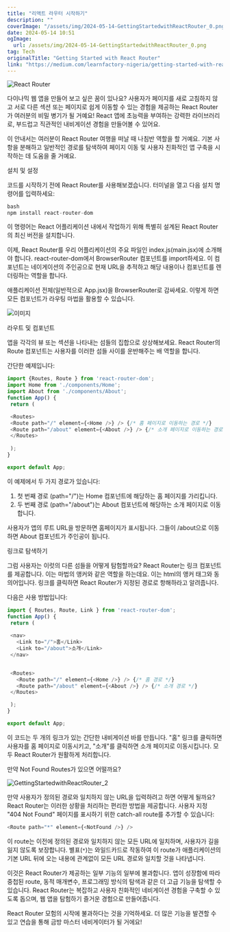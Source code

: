 ```yaml
---
title: "리액트 라우터 시작하기"
description: ""
coverImage: "/assets/img/2024-05-14-GettingStartedwithReactRouter_0.png"
date: 2024-05-14 10:51
ogImage: 
  url: /assets/img/2024-05-14-GettingStartedwithReactRouter_0.png
tag: Tech
originalTitle: "Getting Started with React Router"
link: "https://medium.com/learnfactory-nigeria/getting-started-with-react-router-11bdf6c6ceb2"
---
```



![React Router](/assets/img/2024-05-14-GettingStartedwithReactRouter_0.png)

다이나믹 웹 앱을 만들어 보고 싶은 꿈이 있나요? 사용자가 페이지를 새로 고침하지 않고 서로 다른 섹션 또는 페이지로 쉽게 이동할 수 있는 경험을 제공하는 React Router가 여러분의 비밀 병기가 될 거예요! React 앱에 초능력을 부여하는 강력한 라이브러리로, 부드럽고 직관적인 내비게이션 경험을 만들어볼 수 있어요.

이 안내서는 여러분이 React Router 여행을 떠날 때 나침반 역할을 할 거예요. 기본 사항을 분해하고 일반적인 경로를 탐색하여 페이지 이동 및 사용자 친화적인 앱 구축을 시작하는 데 도움을 줄 거예요.

설치 및 설정



코드를 시작하기 전에 React Router를 사용해보겠습니다. 터미널을 열고 다음 설치 명령어를 입력하세요:

```js
bash
npm install react-router-dom
```

이 명령어는 React 어플리케이션 내에서 작업하기 위해 특별히 설계된 React Router의 최신 버전을 설치합니다.

이제, React Router를 우리 어플리케이션의 주요 파일인 index.js(main.jsx)에 소개해야 합니다. react-router-dom에서 BrowserRouter 컴포넌트를 import하세요. 이 컴포넌트는 네이게이션의 주인공으로 현재 URL을 추적하고 해당 내용이나 컴포넌트를 렌더링하는 역할을 합니다.



애플리케이션 전체(일반적으로 App.jsx)을 BrowserRouter로 감싸세요. 이렇게 하면 모든 컴포넌트가 라우팅 마법을 활용할 수 있습니다.

![이미지](/assets/img/2024-05-14-GettingStartedwithReactRouter_1.png)

라우트 및 컴포넌트

앱을 각각의 뷰 또는 섹션을 나타내는 섬들의 집합으로 상상해보세요. React Router의 Route 컴포넌트는 사용자를 이러한 섬들 사이를 운반해주는 배 역할을 합니다.



간단한 예제입니다:

```js
import {Routes, Route } from 'react-router-dom';
import Home from './components/Home';
import About from './components/About';
function App() {
 return (

 <Routes>
 <Route path="/" element={<Home />} /> {/* 홈 페이지로 이동하는 경로 */}
 <Route path="/about" element={<About />} /> {/* 소개 페이지로 이동하는 경로 */}
 </Routes>
 
 );
}

export default App;
```

이 예제에서 두 가지 경로가 있습니다:

1. 첫 번째 경로 (path="/")는 Home 컴포넌트에 해당하는 홈 페이지를 가리킵니다.
2. 두 번째 경로 (path="/about")는 About 컴포넌트에 해당하는 소개 페이지로 이동합니다.



사용자가 앱의 루트 URL을 방문하면 홈페이지가 표시됩니다. 그들이 /about으로 이동하면 About 컴포넌트가 주인공이 됩니다.

링크로 탐색하기

그럼 사용자는 이럿의 다른 섬들을 어떻게 탐험할까요? React Router는 링크 컴포넌트를 제공합니다. 이는 마법의 앵커와 같은 역할을 하는데요. 이는 html의 앵커 태그와 동의어입니다. 링크를 클릭하면 React Router가 지정된 경로로 항해하라고 알려줍니다.

다음은 사용 방법입니다:



```js
import { Routes, Route, Link } from 'react-router-dom';
function App() {
 return (
 
 <nav>
   <Link to="/">홈</Link>
   <Link to="/about">소개</Link>
 </nav>


 <Routes>
   <Route path="/" element={<Home />} /> {/* 홈 경로 */}
   <Route path="/about" element={<About />} /> {/* 소개 경로 */}
 </Routes>

 );
}

export default App;
```

이 코드는 두 개의 링크가 있는 간단한 내비게이션 바를 만듭니다. "홈" 링크를 클릭하면 사용자를 홈 페이지로 이동시키고, "소개"를 클릭하면 소개 페이지로 이동시킵니다. 모두 React Router가 원활하게 처리합니다.

만약 Not Found Routes가 있으면 어떨까요?

![GettingStartedwithReactRouter_2](/assets/img/2024-05-14-GettingStartedwithReactRouter_2.png)




만약 사용자가 정의된 경로와 일치하지 않는 URL을 입력하려고 하면 어떻게 될까요? React Router는 이러한 상황을 처리하는 편리한 방법을 제공합니다. 사용자 지정 "404 Not Found" 페이지를 표시하기 위한 catch-all route를 추가할 수 있습니다:

```js
<Route path="*" element={<NotFound />} />
```

이 route는 이전에 정의된 경로와 일치하지 않는 모든 URL에 일치하며, 사용자가 길을 잃지 않도록 보장합니다. 별표(`*`)는 와일드카드로 작동하여 이 route가 애플리케이션의 기본 URL 뒤에 오는 내용에 관계없이 모든 URL 경로와 일치할 것을 나타냅니다.

이것은 React Router가 제공하는 일부 기능의 일부에 불과합니다. 앱이 성장함에 따라 중첩된 route, 동적 매개변수, 프로그래밍 방식의 탐색과 같은 더 고급 기능을 탐색할 수 있습니다. React Router는 복잡하고 사용자 친화적인 네비게이션 경험을 구축할 수 있도록 돕으며, 웹 앱을 탐험하기 즐거운 경험으로 만들어줍니다.



React Router 모험의 시작에 불과하다는 것을 기억하세요. 더 많은 기능을 발견할 수 있고 연습을 통해 금방 마스터 네비게이터가 될 거에요!